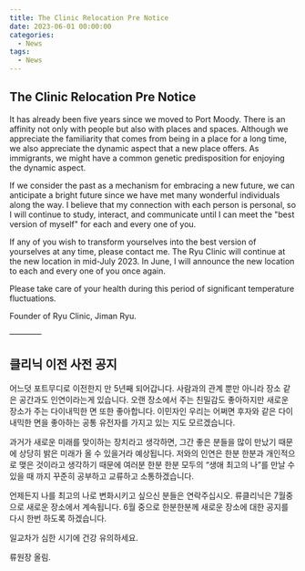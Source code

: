 ```yaml
---
title: The Clinic Relocation Pre Notice
date: 2023-06-01 00:00:00
categories:
  - News
tags:
  - News
---
```


## The Clinic Relocation Pre Notice 

It has already been five years since we moved to Port Moody. There is an affinity not only with people but also with places and spaces. Although we appreciate the familiarity that comes from being in a place for a long time, we also appreciate the dynamic aspect that a new place offers. As immigrants, we might have a common genetic predisposition for enjoying the dynamic aspect.

If we consider the past as a mechanism for embracing a new future, we can anticipate a bright future since we have met many wonderful individuals along the way. I believe that my connection with each person is personal, so I will continue to study, interact, and communicate until I can meet the "best version of myself" for each and every one of you.

If any of you wish to transform yourselves into the best version of yourselves at any time, please contact me. The Ryu Clinic will continue at the new location in mid-July 2023. In June, I will announce the new location to each and every one of you once again.

Please take care of your health during this period of significant temperature fluctuations.

Founder of Ryu Clinic, Jiman Ryu.

————

## 클리닉 이전 사전 공지

어느덧 포트무디로 이전한지 만 5년째 되어갑니다. 사람과의 관계 뿐만 아니라 장소 같은 공간과도 인연이라는게 있습니다. 오랜 장소에서 주는 친밀감도 좋아하지만 새로운 장소가 주는 다이내믹한 면 또한 좋아합니다. 이민자인 우리는 어쩌면 후자와 같은 다이내믹한 면을 좋아하는 공통 유전자를 가지고 있는 지도 모르겠습니다.

과거가 새로운 미래를 맞이하는 장치라고 생각하면, 그간 좋은 분들을 많이 만났기 때문에 상당히 밝은 미래가 올 수 있을거라 예상됩니다. 저와의 인연은 한분 한분과 개인적으로 맺은 것이라고 생각하기 때문에 여러분 한분 한분 모두의 “생애 최고의 나”를 만날 수 있을 때 까지 꾸준히 공부하고 교류하고 소통하겠습니다. 

언제든지 나를 최고의 나로 변화시키고 싶으신 분들은 연락주십시오. 류클리닉은 7월중으로 새로운 장소에서 계속됩니다. 6월 중으로 한분한분께 새로운 장소에 대한 공지를 다시 한번 하도록 하겠습니다. 

일교차가 심한 시기에 건강 유의하세요. 

류원장 올림.
